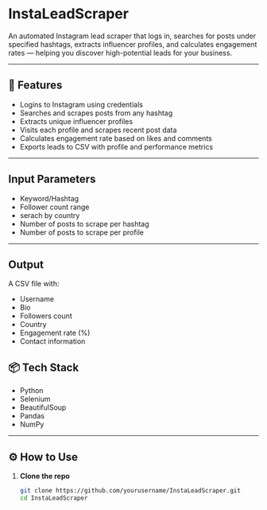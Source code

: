 # InstaLeadScraper

An automated Instagram lead scraper that logs in, searches for posts under specified hashtags, extracts influencer profiles, and calculates engagement rates — helping you discover high-potential leads for your business.

---

## 🚀 Features

- Logins to Instagram using credentials 
- Searches and scrapes posts from any hashtag
- Extracts unique influencer profiles
- Visits each profile and scrapes recent post data
- Calculates engagement rate based on likes and comments
- Exports leads to CSV with profile and performance metrics

---

## Input Parameters

- Keyword/Hashtag
- Follower count range
- serach by country
- Number of posts to scrape per hashtag
- Number of posts to scrape per profile

---

## Output
A CSV file with:
- Username
- Bio
- Followers count
- Country
- Engagement rate (%)
- Contact information

## 📦 Tech Stack

- Python
- Selenium
- BeautifulSoup
- Pandas
- NumPy

---

## ⚙️ How to Use

1. **Clone the repo**
   ```bash
   git clone https://github.com/yourusername/InstaLeadScraper.git
   cd InstaLeadScraper
